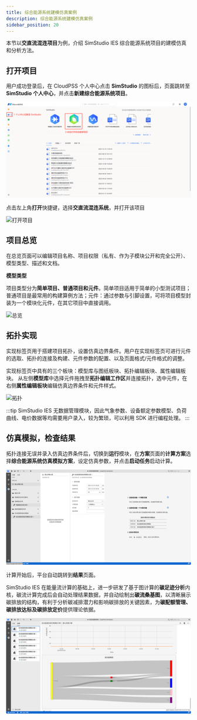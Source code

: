 ```yaml
---
title: 综合能源系统建模仿真案例
description: 综合能源系统建模仿真案例
sidebar_position: 20
---
```



本节以**交直流混连项目**为例，介绍 SimStudio IES 综合能源系统项目的建模仿真和分析方法。


## 打开项目

用户成功登录后，在 CloudPSS 个人中心点击 **SimStudio** 的图标后，页面跳转至 
 **SimStudio 个人中心**，并点击**新建综合能源系统项目**。

![个人中心](./simstudio.png )


点击左上角**打开**快捷键，选择**交直流混连系统**，并打开该项目

![打开项目](./open.png "打开项目")


## 项目总览

在总览页面可以编辑项目名称、项目权限（私有、作为子模块公开和完全公开）、模型类型、描述和文档。


**模型类型**

项目类型分为**简单项目、普通项目和元件**。简单项目适用于简单的小型测试项目；普通项目是最常用的构建算例方法；元件：通过参数与引脚设置，可将项目模型封装为一个模块化元件，在其它项目中直接调用。

![总览](./summary.png)


## 拓扑实现

实现标签页用于搭建项目拓扑，设置仿真边界条件。用户在实现标签页可进行元件的选取、拓扑的连接及构建、元件参数的配置、以及页面格式/元件格式的调整。

实现标签页中具有的三个板块：模型库与图纸板块、拓扑编辑板块、属性编辑板块。
从左侧**模型库**中选择元件拖拽至**拓扑编辑工作区**并连接拓扑，选中元件，在右侧**属性编辑板块**编辑仿真边界条件和元件样式。

![拓扑](./design.png)

:::tip
SimStudio IES 无数据管理模块，因此气象参数、设备额定参数模型、负荷曲线、电价数据等均需要用户录入，较为繁琐，可以利用 SDK 进行编程处理。
:::

## 仿真模拟，检查结果

拓扑连接无误并录入仿真边界条件后，切换到**运行**模块，在**方案**页面的**计算方案**选择**综合能源系统仿真模拟方案**，设定仿真参数，并点击**启动任务**启动计算。

![仿真](./run.png)


计算开始后，平台自动跳转到**结果**页面。

SimStudio IES 在能量流计算的基础上，进一步研发了基于图计算的**碳足迹分析**内核，碳流计算完成后会自动处理结果数据，并自动绘制出**碳流桑基图**，以清晰展示碳排放的结构，有利于分析碳减排潜力和影响碳排放的关键因素，为**碳配额管理、碳排放达标及碳排放定价**提供理论依据。

![结果](./result.png "结果")
